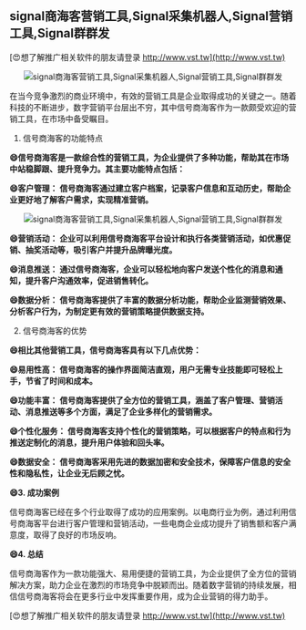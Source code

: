 ## **signal商海客营销工具,Signal采集机器人,Signal营销工具,Signal群群发**

[😍想了解推广相关软件的朋友请登录 http://www.vst.tw](http://www.vst.tw)

 <center><img src="https://vst.tw/MP4/tuiguang/png/3.png" alt="signal商海客营销工具,Signal采集机器人,Signal营销工具,Signal群群发"></center>

在当今竞争激烈的商业环境中，有效的营销工具是企业取得成功的关键之一。随着科技的不断进步，数字营销平台层出不穷，其中信号商海客作为一款颇受欢迎的营销工具，在市场中备受瞩目。

1. 信号商海客的功能特点

**😄信号商海客是一款综合性的营销工具，为企业提供了多种功能，帮助其在市场中站稳脚跟、提升竞争力。其主要功能特点包括：**

**😄客户管理： 信号商海客通过建立客户档案，记录客户信息和互动历史，帮助企业更好地了解客户需求，实现精准营销。**

 <center><img src="https://vst.tw/MP4/tuiguang/png/1.png" alt="signal商海客营销工具,Signal采集机器人,Signal营销工具,Signal群群发"></center>

**😄营销活动： 企业可以利用信号商海客平台设计和执行各类营销活动，如优惠促销、抽奖活动等，吸引客户并提升品牌曝光度。**

**😄消息推送： 通过信号商海客，企业可以轻松地向客户发送个性化的消息和通知，提升客户沟通效率，促进销售转化。**

**😄数据分析： 信号商海客提供了丰富的数据分析功能，帮助企业监测营销效果、分析客户行为，为制定更有效的营销策略提供数据支持。**

2. 信号商海客的优势

**😄相比其他营销工具，信号商海客具有以下几点优势：**

**😄易用性高： 信号商海客的操作界面简洁直观，用户无需专业技能即可轻松上手，节省了时间和成本。**

**😄功能丰富： 信号商海客提供了全方位的营销工具，涵盖了客户管理、营销活动、消息推送等多个方面，满足了企业多样化的营销需求。**

**😄个性化服务： 信号商海客支持个性化的营销策略，可以根据客户的特点和行为推送定制化的消息，提升用户体验和回头率。**

**😄数据安全： 信号商海客采用先进的数据加密和安全技术，保障客户信息的安全性和隐私性，让企业无后顾之忧。**

**😄3. 成功案例**

信号商海客已经在多个行业取得了成功的应用案例。以电商行业为例，通过利用信号商海客平台进行客户管理和营销活动，一些电商企业成功提升了销售额和客户满意度，取得了良好的市场反响。

**😄4. 总结**

信号商海客作为一款功能强大、易用便捷的营销工具，为企业提供了全方位的营销解决方案，助力企业在激烈的市场竞争中脱颖而出。随着数字营销的持续发展，相信信号商海客将会在更多行业中发挥重要作用，成为企业营销的得力助手。

[😍想了解推广相关软件的朋友请登录 http://www.vst.tw](http://www.vst.tw)



